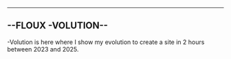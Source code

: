 -------------------
--FLOUX -VOLUTION--
-------------------

-Volution is here where I show my evolution to create a site in 2 hours between 2023 and 2025.
